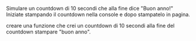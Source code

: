 Simulare un countdown di 10 secondi che alla fine dice "Buon anno!"
Iniziate stampando il countdown nella console e dopo stampatelo in pagina.

creare una funzione che crei un countdown di 10 secondi
alla fine del countdown stampare "buon anno".